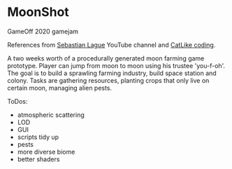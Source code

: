 # MoonShot
GameOff 2020 gamejam

References from [Sebastian Lague](https://www.youtube.com/playlist?list=PLFt_AvWsXl0cONs3T0By4puYy6GM22ko8) YouTube channel and [CatLike coding](https://catlikecoding.com/unity/tutorials/).

A two weeks worth of a procedurally generated moon farming game prototype.
Player can jump from moon to moon using his trustee 'you-f-oh'.
The goal is to build a sprawling farming industry, build space station and colony.
Tasks are gathering resources, planting crops that only live on certain moon, managing alien pests.

ToDos:
- atmospheric scattering
- LOD
- GUI
- scripts tidy up
- pests
- more diverse biome
- better shaders
